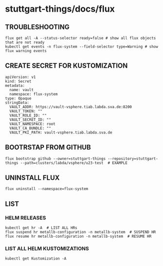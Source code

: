 # stuttgart-things/docs/flux

## TROUBLESHOOTING
```
flux get all -A --status-selector ready=false # show all flux objects that are not ready
kubectl get events -n flux-system --field-selector type=Warning # show flux warning events
```


## CREATE SECRET FOR KUSTOMIZATION
```
apiVersion: v1
kind: Secret
metadata:
  name: vault
  namespace: flux-system
type: Opaque
stringData:
  VAULT_ADDR: https://vault-vsphere.tiab.labda.sva.de:8200
  VAULT_TOKEN: ""
  VAULT_ROLE_ID: ""
  VAULT_SECRET_ID: ""
  VAULT_NAMESPACE: root
  VAULT_CA_BUNDLE: ""
  VAULT_PKI_PATH: vault-vsphere.tiab.labda.sva.de
```

## BOOTRSTAP FROM GITHUB
```
flux bootstrap github --owner=stuttgart-things --repository=stuttgart-things --path=clusters/labda/vsphere/u23-test  # EXAMPLE
```

## UNINSTALL FLUX
```
flux uninstall --namespace=flux-system
```

## LIST

### HELM RELEASES
```
kubectl get hr -A  # LIST ALL HRs
flux suspend hr metallb-configuration -n metallb-system  # SUSPEND HR
flux resume hr metallb-configuration -n metallb-system  # RESUME HR
```

### LIST ALL HELM KUSTOMIZATIONS
```
kubectl get Kustomization -A
```

